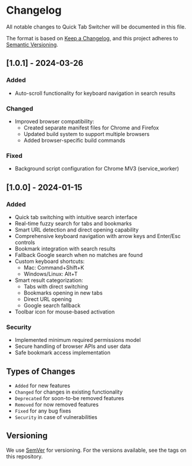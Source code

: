 # Changelog
All notable changes to Quick Tab Switcher will be documented in this file.

The format is based on [Keep a Changelog](https://keepachangelog.com/en/1.0.0/),
and this project adheres to [Semantic Versioning](https://semver.org/spec/v2.0.0.html).

## [1.0.1] - 2024-03-26
### Added
- Auto-scroll functionality for keyboard navigation in search results

### Changed
- Improved browser compatibility:
  - Created separate manifest files for Chrome and Firefox
  - Updated build system to support multiple browsers
  - Added browser-specific build commands

### Fixed
- Background script configuration for Chrome MV3 (service_worker)

## [1.0.0] - 2024-01-15
### Added
- Quick tab switching with intuitive search interface
- Real-time fuzzy search for tabs and bookmarks
- Smart URL detection and direct opening capability
- Comprehensive keyboard navigation with arrow keys and Enter/Esc controls
- Bookmark integration with search results
- Fallback Google search when no matches are found
- Custom keyboard shortcuts:
  - Mac: Command+Shift+K
  - Windows/Linux: Alt+T
- Smart result categorization:
  - Tabs with direct switching
  - Bookmarks opening in new tabs
  - Direct URL opening
  - Google search fallback
- Toolbar icon for mouse-based activation

### Security
- Implemented minimum required permissions model
- Secure handling of browser APIs and user data
- Safe bookmark access implementation

## Types of Changes
- `Added` for new features
- `Changed` for changes in existing functionality
- `Deprecated` for soon-to-be removed features
- `Removed` for now removed features
- `Fixed` for any bug fixes
- `Security` in case of vulnerabilities

## Versioning
We use [SemVer](http://semver.org/) for versioning. For the versions available, see the tags on this repository.
